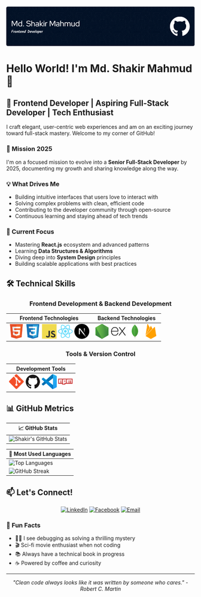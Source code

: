 <!-- Banner -->
![Banner](https://github.com/ShakirMahmud/ShakirMahmud/blob/main/github-header-image%20(3).png)

# Hello World! I'm Md. Shakir Mahmud 👋

## 🚀 Frontend Developer | Aspiring Full-Stack Developer | Tech Enthusiast

I craft elegant, user-centric web experiences and am on an exciting journey toward full-stack mastery. Welcome to my corner of GitHub!

### 🎯 Mission 2025
I'm on a focused mission to evolve into a **Senior Full-Stack Developer** by 2025, documenting my growth and sharing knowledge along the way.

### 💡 What Drives Me
- Building intuitive interfaces that users love to interact with
- Solving complex problems with clean, efficient code
- Contributing to the developer community through open-source
- Continuous learning and staying ahead of tech trends

### 🌱 Current Focus
- Mastering **React.js** ecosystem and advanced patterns
- Learning **Data Structures & Algorithms**
- Diving deep into **System Design** principles
- Building scalable applications with best practices

## 🛠️ Technical Skills

<div align="center">

### Frontend Development & Backend Development
| Frontend Technologies | Backend Technologies |
|----------------------|---------------------|
| <img src="https://raw.githubusercontent.com/devicons/devicon/master/icons/html5/html5-original.svg" width="40" height="40"/> <img src="https://raw.githubusercontent.com/devicons/devicon/master/icons/css3/css3-original.svg" width="40" height="40"/> <img src="https://raw.githubusercontent.com/devicons/devicon/master/icons/javascript/javascript-original.svg" width="40" height="40"/> <img src="https://raw.githubusercontent.com/devicons/devicon/master/icons/react/react-original.svg" width="40" height="40"/> <img src="https://raw.githubusercontent.com/devicons/devicon/master/icons/nextjs/nextjs-original.svg" width="40" height="40"/> | <img src="https://raw.githubusercontent.com/devicons/devicon/master/icons/nodejs/nodejs-original.svg" width="40" height="40"/> <img src="https://raw.githubusercontent.com/devicons/devicon/master/icons/express/express-original.svg" width="40" height="40"/> <img src="https://raw.githubusercontent.com/devicons/devicon/master/icons/mongodb/mongodb-original.svg" width="40" height="40"/> <img src="https://raw.githubusercontent.com/devicons/devicon/master/icons/firebase/firebase-plain.svg" width="40" height="40"/> |


### Tools & Version Control
| Development Tools |
|------------------|
| <img src="https://raw.githubusercontent.com/devicons/devicon/master/icons/git/git-original.svg" width="40" height="40"/> <img src="https://raw.githubusercontent.com/devicons/devicon/master/icons/github/github-original.svg" width="40" height="40"/> <img src="https://raw.githubusercontent.com/devicons/devicon/master/icons/vscode/vscode-original.svg" width="40" height="40"/> <img src="https://raw.githubusercontent.com/devicons/devicon/master/icons/npm/npm-original-wordmark.svg" width="40" height="40"/> |

</div>

## 📊 GitHub Metrics

<div align="center">

|  📈 GitHub Stats | 
|-----------------|
| ![Shakir's GitHub Stats](https://github-readme-stats.vercel.app/api?username=ShakirMahmud&show_icons=true&theme=radical) |

| 🚀 Most Used Languages |
|-----------------------|
| ![Top Languages](https://github-readme-stats.vercel.app/api/top-langs/?username=ShakirMahmud&layout=compact&theme=radical) |
| ![GitHub Streak](https://nirzak-streak-stats.vercel.app?user=ShakirMahmud&theme=dark) |



</div>

## 📫 Let's Connect!

<div align="center">

[![LinkedIn](https://img.shields.io/badge/LinkedIn-0077B5?style=for-the-badge&logo=linkedin&logoColor=white)](https://www.linkedin.com/in/shakirmahmud9/)
[![Facebook](https://img.shields.io/badge/Facebook-1877F2?style=for-the-badge&logo=facebook&logoColor=white)](https://facebook.com/shakir.mahmud.9)
[![Email](https://img.shields.io/badge/Email-D14836?style=for-the-badge&logo=gmail&logoColor=white)](mailto:shakirmahmud50@gmail.com)

</div>

### 🎉 Fun Facts
- 🕵️‍♂️ I see debugging as solving a thrilling mystery
- 🎬 Sci-fi movie enthusiast when not coding
- 📚 Always have a technical book in progress
- ☕ Powered by coffee and curiosity

---

<div align="center">

*"Clean code always looks like it was written by someone who cares." - Robert C. Martin*

</div>
